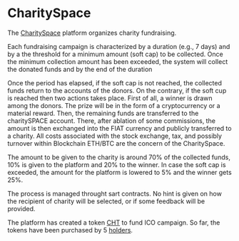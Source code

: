 # CharitySpace 

The [CharitySpace](https://icosbull.com/whitepapers/748/charitySPACE_whitepaper.pdf) platform  organizes  charity  fundraising. 

Each fundraising campaign is characterized by a duration (e.g., 7 days) and by a  the threshold for a minimum  amount (soft cap)  to  be  collected.  Once  the  minimum  collection  amount  has  been   exceeded, the system will collect the donated funds and by the end  of  the  duration 

Once the  period has elapsed, if the soft cap is not  reached,  the  collected  funds   return to the accounts of the donors. On the contrary, if the soft cup is reached then two actions takes place.
First of all, a winner is drawn among the donors. The prize will be in the  form of a cryptocurrency or a material reward. 
Then, the remaining funds are  transferred   to   the    charitySPACE account.  There, after    ablation  of  some   commissions, the amount is  then  exchanged  into  the  FIAT   currency  and  publicly  transferred  to  a  charity.  All  costs  associated   with   the   stock   exchange,   tax,   and   possibly   turnover   within    Blockchain ETH/BTC are the concern of the  CharitySpace.

The amount to be given to the charity is around 70% of the collected funds, 10% is given to the platform and 20% to the winner. In case the soft cap is exceeded, the amount for the platform is lowered to 5% and the winner gets 25%.

The process is managed throught sart contracts.
No hint is given on how the recipient of charity will be selected, or if some feedback will be provided.

The platform has created a token [CHT](https://etherscan.io/token/0x1366fd503de9bc25539488f88ff6016ab6f6f1d4#balances) to fund ICO campaign. So far, the tokens have been purchased by 5
[holders](https://etherscan.io/token/tokenholderchart/0x1366fd503de9bc25539488f88ff6016ab6f6f1d4).
